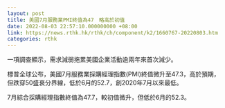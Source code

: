 ```yaml
---
layout: post
title: 美國7月服務業PMI終值為47　略高於初值
date: 2022-08-03 22:57:10.000000000 +08:00
link: https://news.rthk.hk/rthk/ch/component/k2/1660767-20220803.htm
categories: rthk
---
```


一項調查顯示，需求減弱拖累美國企業活動逾兩年來首次減少。

標普全球公布，美國7月服務業採購經理指數(PMI)終值微升至47.3，高於預期，但跌穿50盛衰分界線，低於6月的52.7，創2020年7月以來最低。

7月綜合採購經理指數終值為47.7，較初值微升，但低於6月的52.3。
